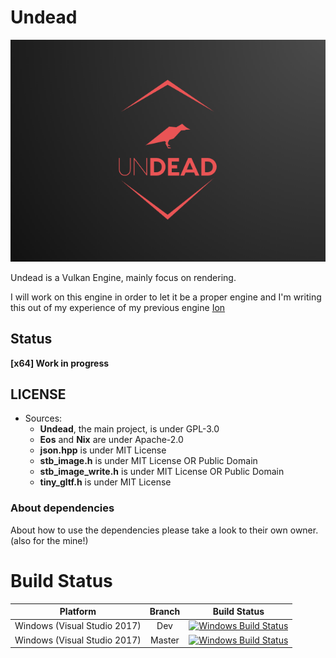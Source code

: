 # Undead

![Undead Engine Logo](/Pictures/UndeadEngineLogo.png)

Undead is a Vulkan  Engine, mainly focus on rendering.

I will work on this engine in order to let it be a proper engine and I'm writing this out of my experience of my previous engine [Ion](https://github.com/KabalMcBlade/Ion)


## Status

**[x64] Work in progress**


## LICENSE

- Sources:
	- **Undead**, the main project, is under GPL-3.0
	- **Eos** and **Nix** are under Apache-2.0
	- **json.hpp** is under MIT License
	- **stb_image.h** is under MIT License OR Public Domain
	- **stb_image_write.h** is under MIT License OR Public Domain
	- **tiny_gltf.h** is under MIT License


### About dependencies

About how to use the dependencies please take a look to their own owner. (also for the mine!)


# Build Status

| Platform | Branch | Build Status |
|:--------:|:------:|:------------:|
| Windows (Visual Studio 2017) | Dev | [![Windows Build Status](https://ci.appveyor.com/api/projects/status/github/kabalmcblade/undead?branch=dev&svg=true)](https://ci.appveyor.com/project/kabalmcblade/undead) |
| Windows (Visual Studio 2017) | Master | [![Windows Build Status](https://ci.appveyor.com/api/projects/status/github/kabalmcblade/undead?branch=master&svg=true)](https://ci.appveyor.com/project/kabalmcblade/undead) |
